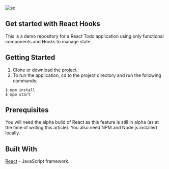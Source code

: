 ![sc](https://github.com/sachnaror/REACT-Realtime-ToDo-App/assets/9551754/9cb25dbc-6b93-441b-8140-8052097df44a)




## Get started with React Hooks

This is a demo repository for a React Todo application using only functional components and Hooks to manage state.

## Getting Started
1. Clone or download the project.
2. To run the application, cd to the project directory and run the following commands:

```
$ npm install
$ npm start
```

## Prerequisites
You will need the alpha build of React as this feature is still in alpha (as at the time of writing this article). You also need NPM and Node.js installed locally.

## Built With
[React]("https://reactjs.org/") - JavaScript framework.
